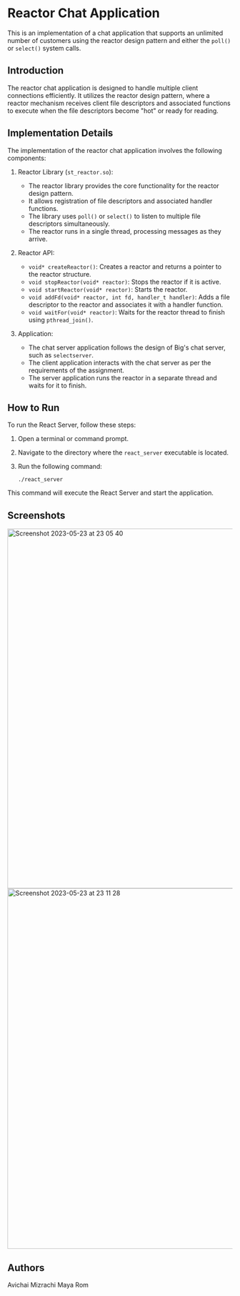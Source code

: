# Reactor Chat Application

This is an implementation of a chat application that supports an unlimited number of customers using the reactor design pattern and either the `poll()` or `select()` system calls.

## Introduction

The reactor chat application is designed to handle multiple client connections efficiently. It utilizes the reactor design pattern, where a reactor mechanism receives client file descriptors and associated functions to execute when the file descriptors become "hot" or ready for reading.

## Implementation Details

The implementation of the reactor chat application involves the following components:

1. Reactor Library (`st_reactor.so`):
   - The reactor library provides the core functionality for the reactor design pattern.
   - It allows registration of file descriptors and associated handler functions.
   - The library uses `poll()` or `select()` to listen to multiple file descriptors simultaneously.
   - The reactor runs in a single thread, processing messages as they arrive.

2. Reactor API:
   - `void* createReactor()`: Creates a reactor and returns a pointer to the reactor structure.
   - `void stopReactor(void* reactor)`: Stops the reactor if it is active.
   - `void startReactor(void* reactor)`: Starts the reactor.
   - `void addFd(void* reactor, int fd, handler_t handler)`: Adds a file descriptor to the reactor and associates it with a handler function.
   - `void waitFor(void* reactor)`: Waits for the reactor thread to finish using `pthread_join()`.

3. Application:
   - The chat server application follows the design of Big's chat server, such as `selectserver`.
   - The client application interacts with the chat server as per the requirements of the assignment.
   - The server application runs the reactor in a separate thread and waits for it to finish.


## How to Run

To run the React Server, follow these steps:

1. Open a terminal or command prompt.
2. Navigate to the directory where the `react_server` executable is located.
3. Run the following command:

   ```
   ./react_server
   ```

This command will execute the React Server and start the application.


## Screenshots

<img width="805" alt="Screenshot 2023-05-23 at 23 05 40" src="https://github.com/Avichai-Mizrachi/OS-DesignPatterns-Reactor/assets/118835480/c8199772-7aa9-4a41-9649-cacc01683299">

<img width="807" alt="Screenshot 2023-05-23 at 23 11 28" src="https://github.com/Avichai-Mizrachi/OS-DesignPatterns-Reactor/assets/118835480/e284b40a-d554-444d-a25a-e67de4183826">


## Authors

Avichai Mizrachi
Maya Rom
